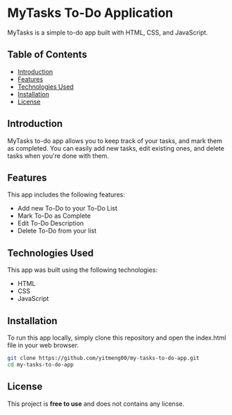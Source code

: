# MyTasks To-Do Application

MyTasks is a simple to-do app built with HTML, CSS, and JavaScript.

## Table of Contents

- [Introduction](#introduction)
- [Features](#features)
- [Technologies Used](#technologies-used)
- [Installation](#installation)
- [License](#license)

## Introduction

MyTasks to-do app allows you to keep track of your tasks, and mark them as completed. You can easily add new tasks, edit existing ones, and delete tasks when you're done with them.

## Features

This app includes the following features:

- Add new To-Do to your To-Do List
- Mark To-Do as Complete
- Edit To-Do Description
- Delete To-Do from your list

## Technologies Used

This app was built using the following technologies:

- HTML
- CSS
- JavaScript

## Installation

To run this app locally, simply clone this repository and open the index.html file in your web browser.

```bash
git clone https://github.com/yitmeng00/my-tasks-to-do-app.git
cd my-tasks-to-do-app
```

## License
This project is **free to use** and does not contains any license.
